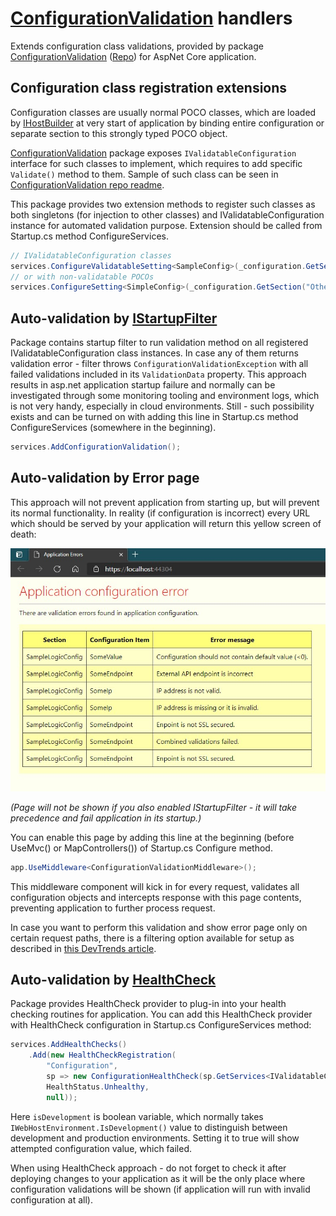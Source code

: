 # [ConfigurationValidation](https://www.nuget.org/packages/ConfigurationValidation/) handlers

Extends configuration class validations, provided by package [ConfigurationValidation](https://www.nuget.org/packages/ConfigurationValidation/) ([Repo](https://github.com/salixzs/ConfigurationValidation)) for AspNet Core application.

## Configuration class registration extensions

Configuration classes are usually normal POCO classes, which are loaded by [IHostBuilder](https://docs.microsoft.com/en-us/aspnet/core/fundamentals/configuration/?view=aspnetcore-5.0) at very start of application by binding entire configuration or separate section to this strongly typed POCO object.

[ConfigurationValidation](https://www.nuget.org/packages/ConfigurationValidation/) package exposes `IValidatableConfiguration` interface for such classes to implement, which requires to add specific `Validate()` method to them. Sample of such class can be seen in [ConfigurationValidation repo readme](https://github.com/salixzs/ConfigurationValidation/blob/main/README.md).

This package provides two extension methods to register such classes as both singletons (for injection to other classes) and IValidatableConfiguration instance for automated validation purpose. Extension should be called from Startup.cs method ConfigureServices.

```csharp
// IValidatableConfiguration classes
services.ConfigureValidatableSetting<SampleConfig>(_configuration.GetSection("SampleSection"));
// or with non-validatable POCOs
services.ConfigureSetting<SimpleConfig>(_configuration.GetSection("OtherSection"));
```

## Auto-validation by [IStartupFilter](https://docs.microsoft.com/en-us/aspnet/core/fundamentals/startup?view=aspnetcore-5.0#extend-startup-with-startup-filters)

Package contains startup filter to run validation method on all registered IValidatableConfiguration class instances. In case any of them returns validation error - filter throws `ConfigurationValidationException` with all failed validations included in its `ValidationData` property.
This approach results in asp.net application startup failure and normally can be investigated through some monitoring tooling and environment logs, which is not very handy, especially in cloud environments. Still - such possibility exists and can be turned on with adding this line in Startup.cs method ConfigureServices (somewhere in the beginning).

```csharp
services.AddConfigurationValidation();
```

## Auto-validation by Error page

This approach will not prevent application from starting up, but will prevent its normal functionality. In reality (if configuration is incorrect) every URL which should be served by your application will return this yellow screen of death:

![Config error page](./config-error.JPG)

*(Page will not be shown if you also enabled IStartupFilter - it will take precedence and fail application in its startup.)*

You can enable this page by adding this line at the beginning (before UseMvc() or MapControllers()) of Startup.cs Configure method.

```csharp
app.UseMiddleware<ConfigurationValidationMiddleware>();
```

This middleware component will kick in for every request, validates all configuration objects and intercepts response with this page contents, preventing application to further process request.

In case you want to perform this validation and show error page only on certain request paths, there is a filtering option available for setup as described in [this DevTrends article](https://www.devtrends.co.uk/blog/conditional-middleware-based-on-request-in-asp.net-core).

## Auto-validation by [HealthCheck](https://docs.microsoft.com/en-us/aspnet/core/host-and-deploy/health-checks?view=aspnetcore-5.0)

Package provides HealthCheck provider to plug-in into your health checking routines for application.
You can add this HealthCheck provider with HealthCheck configuration in Startup.cs ConfigureServices method:

```csharp
services.AddHealthChecks()
    .Add(new HealthCheckRegistration(
        "Configuration",
        sp => new ConfigurationHealthCheck(sp.GetServices<IValidatableConfiguration>(), isDevelopment),
        HealthStatus.Unhealthy,
        null));
```
Here `isDevelopment` is boolean variable, which normally takes `IWebHostEnvironment.IsDevelopment()` value to distinguish between development and production environments. Setting it to true will show attempted configuration value, which failed.

When using HealthCheck approach - do not forget to check it after deploying changes to your application as it will be the only place where configuration validations will be shown (if application will run with invalid configuration at all).
